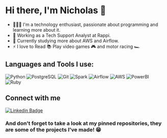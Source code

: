 # Hi there, I'm Nicholas 👋

- 👨🏻‍💻 I'm a technology enthusiast, passionate about programming and learning more about it. 
- 🔭 Working as a Tech Support Analyst at Rappi.
- 🌱 Currently studying more about AWS and Airflow.
- ⚡ I love to Read 📚 Play video games 🎮 and motor racing 🏎

## Languages and Tools I use:

![Python](https://img.shields.io/badge/Python-FFD43B?style=for-the-badge&logo=python&logoColor=blue)
![PostgreSQL](https://img.shields.io/badge/PostgreSQL-316192?style=for-the-badge&logo=postgresql&logoColor=white)
![Git](https://img.shields.io/badge/GIT-E44C30?style=for-the-badge&logo=git&logoColor=white)
![Spark](https://img.shields.io/badge/Apache_Spark-FFFFFF?style=for-the-badge&logo=apachespark&logoColor=#E35A16)
![Airflow](https://img.shields.io/badge/Airflow-017CEE?style=for-the-badge&logo=Apache%20Airflow&logoColor=white)
![AWS](https://img.shields.io/badge/Amazon_AWS-FF9900?style=for-the-badge&logo=amazonaws&logoColor=white)
![PowerBI](https://img.shields.io/badge/PowerBI-F2C811?style=for-the-badge&logo=Power%20BI&logoColor=white)
![Ruby](https://img.shields.io/badge/Ruby-CC342D?style=for-the-badge&logo=ruby&logoColor=white)

## Connect with me

[![Linkedin Badge](https://img.shields.io/badge/-NicholasBaraldi-blue?style=flat-square&logo=Linkedin&logoColor=white&link=https://www.linkedin.com/in/nicholasbaraldi/)](https://www.linkedin.com/in/nicholasbaraldi/)

### And don't forget to take a look at my pinned repositories, they are some of the projects I've made! 😁

